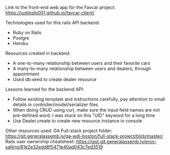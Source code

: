 Link to the front-end web app for the Favcar project:
https://justinshi001.github.io/favcar-client/

Technologies used for this rails API backend:

- Ruby on Rails
- Postgre
- Heroku

Resources created in backend:

- A one-to-many relationship between users and their favorite cars
- A many-to-many relationship between users and dealers, through appointment
- Used db:seed to create dealer resource

Lessons learned for the backend API:
- Follow existing template and instructions carefully, pay attention to small details in controller/model/serializer files
- When doing CRUD using curl, make sure the input field names are not pre-defined word. I was stuck on this "UID" keyword for a long time
- Use Dealer.create to create new resource instance in console

Other resources used:
GA Full-stack project folder:
https://git.generalassemb.ly/ga-wdi-boston/full-stack-project/blob/master/
Rails user ownership cheatsheet:
https://gist.git.generalassemb.ly/eron-salling/81e2e32edd8f5471e40ad043c7ed3519
